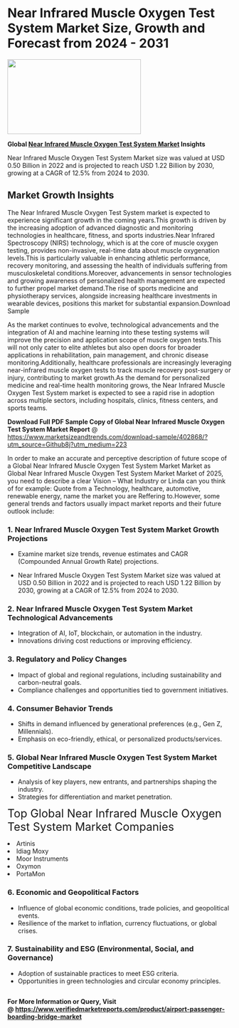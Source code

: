 <H1>Near Infrared Muscle Oxygen Test System Market Size, Growth and Forecast from 2024 - 2031</H1><img class="aligncenter size-medium wp-image-584254" src="https://thirdeyenews.in/wp-content/uploads/2024/09/Global-Market-Research-300x168.jpeg" alt="" width="300" height="168" /><p><strong>Global&nbsp;<a href="https://www.marketsizeandtrends.com/download-sample/402868/?utm_source=Github8j?utm_medium=223">Near Infrared Muscle Oxygen Test System Market</a> Insights</strong></p><p>Near Infrared Muscle Oxygen Test System Market size was valued at USD 0.50 Billion in 2022 and is projected to reach USD 1.22 Billion by 2030, growing at a CAGR of 12.5% from 2024 to 2030.</p><p><h2>Market Growth Insights</h2> <p>The Near Infrared Muscle Oxygen Test System market is expected to experience significant growth in the coming years.This growth is driven by the increasing adoption of advanced diagnostic and monitoring technologies in healthcare, fitness, and sports industries.Near Infrared Spectroscopy (NIRS) technology, which is at the core of muscle oxygen testing, provides non-invasive, real-time data about muscle oxygenation levels.This is particularly valuable in enhancing athletic performance, recovery monitoring, and assessing the health of individuals suffering from musculoskeletal conditions.Moreover, advancements in sensor technologies and growing awareness of personalized health management are expected to further propel market demand.The rise of sports medicine and physiotherapy services, alongside increasing healthcare investments in wearable devices, positions this market for substantial expansion.Download Sample </p> <p>As the market continues to evolve, technological advancements and the integration of AI and machine learning into these testing systems will improve the precision and application scope of muscle oxygen tests.This will not only cater to elite athletes but also open doors for broader applications in rehabilitation, pain management, and chronic disease monitoring.Additionally, healthcare professionals are increasingly leveraging near-infrared muscle oxygen tests to track muscle recovery post-surgery or injury, contributing to market growth.As the demand for personalized medicine and real-time health monitoring grows, the Near Infrared Muscle Oxygen Test System market is expected to see a rapid rise in adoption across multiple sectors, including hospitals, clinics, fitness centers, and sports teams.</p><p><span class=""><strong>Download Full PDF Sample Copy of Global Near Infrared Muscle Oxygen Test System Market Report</strong> @ <a href="https://www.marketsizeandtrends.com/download-sample/402868/?utm_source=Github8j?utm_medium=223" target="_blank">https://www.marketsizeandtrends.com/download-sample/402868/?utm_source=Github8j?utm_medium=223</a></span></p><p>In order to make an accurate and perceptive description of future scope of a Global&nbsp;Near Infrared Muscle Oxygen Test System Market Market as Global&nbsp;Near Infrared Muscle Oxygen Test System Market Market of 2025, you need to describe a clear Vision &ndash; What Industry or Linda can you think of for example: Quote from a Technology, healthcare, automotive, renewable energy, name the market you are Reffering to.However, some general trends and factors usually impact market reports and their future outlook include:</p><h3>1.&nbsp;<strong>Near Infrared Muscle Oxygen Test System Market Growth Projections</strong></h3><ul><li>Examine market size trends, revenue estimates and CAGR (Compounded Annual Growth Rate) projections.</li><li><p>Near Infrared Muscle Oxygen Test System Market size was valued at USD 0.50 Billion in 2022 and is projected to reach USD 1.22 Billion by 2030, growing at a CAGR of 12.5% from 2024 to 2030.</p></li></ul><h3>2.&nbsp;<strong>Near Infrared Muscle Oxygen Test System Market Technological Advancements</strong></h3><ul><li>Integration of AI, IoT, blockchain, or automation in the industry.</li><li>Innovations driving cost reductions or improving efficiency.</li></ul><h3>3.&nbsp;<strong>Regulatory and Policy Changes</strong></h3><ul><li>Impact of global and regional regulations, including sustainability and carbon-neutral goals.</li><li>Compliance challenges and opportunities tied to government initiatives.</li></ul><h3>4.&nbsp;<strong>Consumer Behavior Trends</strong></h3><ul><li>Shifts in demand influenced by generational preferences (e.g., Gen Z, Millennials).</li><li>Emphasis on eco-friendly, ethical, or personalized products/services.</li></ul><h3>5.&nbsp;<strong>Global Near Infrared Muscle Oxygen Test System Market Competitive Landscape</strong></h3><ul><li>Analysis of key players, new entrants, and partnerships shaping the industry.</li><li>Strategies for differentiation and market penetration.</li></ul><p data-pm-slice="1 1 []"><span style="color: inherit; font-family: inherit; font-size: 25px;">Top Global Near Infrared Muscle Oxygen Test System Market Companies</span></p><div class="" data-test-id=""><p><li>Artinis</li><li> Idiag Moxy</li><li> Moor Instruments</li><li> Oxymon</li><li> PortaMon</li></p></div><h3>6.&nbsp;<strong>Economic and Geopolitical Factors</strong></h3><ul><li>Influence of global economic conditions, trade policies, and geopolitical events.</li><li>Resilience of the market to inflation, currency fluctuations, or global crises.</li></ul><h3>7.&nbsp;<strong>Sustainability and ESG (Environmental, Social, and Governance)</strong></h3><ul><li>Adoption of sustainable practices to meet ESG criteria.</li><li>Opportunities in green technologies and circular economy principles.</li></ul><h2><strong style="font-size: 14px;">For More Information or Query, Visit @&nbsp;</strong><a style="background-color: #ffffff; font-size: 14px;" href="https://www.marketsizeandtrends.com/report/near-infrared-muscle-oxygen-test-system-market/" target="_blank">https://www.verifiedmarketreports.com/product/airport-passenger-boarding-bridge-market</a></h2>